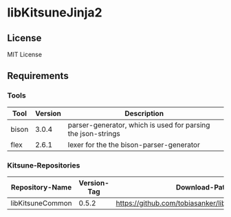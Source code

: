 # libKitsuneJinja2

## License 

MIT License

## Requirements

### Tools

Tool | Version | Description
--- | --- | ---
bison | 3.0.4 |  parser-generator, which is used for parsing the json-strings
flex | 2.6.1 | lexer for the the bison-parser-generator

### Kitsune-Repositories

Repository-Name | Version-Tag | Download-Path
--- | --- | ---
libKitsuneCommon | 0.5.2 |  https://github.com/tobiasanker/libKitsuneCommon.git

